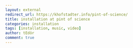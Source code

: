 ```yaml
---
layout: external
redirect_url: https://khofstadter.info/pint-of-science/
title: installation at pint of science
categories: installation
tags: [installation, music, video]
author: tEdör
comment: true
---
```

